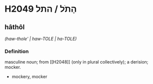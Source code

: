 # H2049 הָתֹל / התל

## hâthôl

_(haw-thole' | haw-TOLE | ha-TOLE)_

### Definition

masculine noun; from [[H2048]] (only in plural collectively); a derision; mocker.

- mockery, mocker
